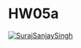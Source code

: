 # HW05a
[![SurajSanjaySingh](https://app.circleci.com/pipelines/github/SurajSanjaySingh/HW04a-Develop-with-the-Perspective-of-the-Tester-in-mind?branch=HW05a_Mocking.svg?style=svg&circle-token=227f20e47df93283f433403c2be126c773e9d6e1)](https://app.circleci.com/pipelines/github/SurajSanjaySingh/HW04a-Develop-with-the-Perspective-of-the-Tester-in-mind?branch=HW05a_Mocking)
